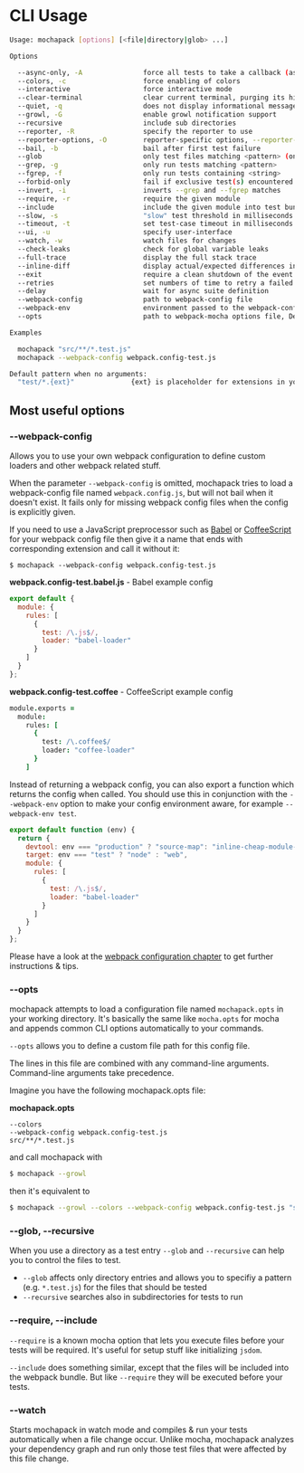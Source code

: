 # CLI Usage


```bash
Usage: mochapack [options] [<file|directory|glob> ...]

Options

  --async-only, -A               force all tests to take a callback (async) or return a promise
  --colors, -c                   force enabling of colors
  --interactive                  force interactive mode
  --clear-terminal               clear current terminal, purging its histroy
  --quiet, -q                    does not display informational messages
  --growl, -G                    enable growl notification support
  --recursive                    include sub directories
  --reporter, -R                 specify the reporter to use
  --reporter-options, -O         reporter-specific options, --reporter-options <k=v,k2=v2,...>
  --bail, -b                     bail after first test failure
  --glob                         only test files matching <pattern> (only valid for directory entry)
  --grep, -g                     only run tests matching <pattern>
  --fgrep, -f                    only run tests containing <string>
  --forbid-only                  fail if exclusive test(s) encountered
  --invert, -i                   inverts --grep and --fgrep matches
  --require, -r                  require the given module
  --include                      include the given module into test bundle
  --slow, -s                     "slow" test threshold in milliseconds
  --timeout, -t                  set test-case timeout in milliseconds
  --ui, -u                       specify user-interface
  --watch, -w                    watch files for changes
  --check-leaks                  check for global variable leaks
  --full-trace                   display the full stack trace
  --inline-diff                  display actual/expected differences inline within each string
  --exit                         require a clean shutdown of the event loop: mocha will not call process
  --retries                      set numbers of time to retry a failed test case
  --delay                        wait for async suite definition
  --webpack-config               path to webpack-config file
  --webpack-env                  environment passed to the webpack-config, when it is a function
  --opts                         path to webpack-mocha options file, Default cwd/mochapack.opts

Examples

  mochapack "src/**/*.test.js"
  mochapack --webpack-config webpack.config-test.js

Default pattern when no arguments:
  "test/*.{ext}"              {ext} is placeholder for extensions in your webpack config via 'resolve.extensions'. Fallbacks to '.js'

```


## Most useful options

### --webpack-config

Allows you to use your own webpack configuration to define custom loaders and other webpack related stuff.

When the parameter `--webpack-config` is omitted, mochapack tries to load a webpack-config file named `webpack.config.js`, but will not bail when it doesn't exist.
It fails only for missing webpack config files when the config is explicitly given.


If you need to use a JavaScript preprocessor such as [Babel](https://babeljs.io/) or [CoffeeScript](http://coffeescript.org/)
for your webpack config file then give it a name that ends with corresponding extension and call it without it:

`$ mochapack --webpack-config webpack.config-test.js`

**webpack.config-test.babel.js** - Babel example config
```javascript
export default {
  module: {
    rules: [
      {
        test: /\.js$/,
        loader: "babel-loader"
      }
    ]
  }
};
```

**webpack.config-test.coffee** - CoffeeScript example config
```coffeescript
module.exports =
  module:
    rules: [
      {
        test: /\.coffee$/
        loader: "coffee-loader"
      }
    ]
```

Instead of returning a webpack config, you can also export a function which returns the config when called. You should use this in conjunction with the `--webpack-env` option to make your config environment aware, for example `--webpack-env test`.

```javascript
export default function (env) {
  return {
    devtool: env === "production" ? "source-map": "inline-cheap-module-source-map",
    target: env === "test" ? "node" : "web",
    module: {
      rules: [
        {
          test: /\.js$/,
          loader: "babel-loader"
        }
      ]
    }
  }
};
```

Please have a look at the [webpack configuration chapter](./webpack-configuration.md) to get further instructions & tips.

### --opts

mochapack attempts to load a configuration file named `mochapack.opts` in your working directory. It's basically the same like `mocha.opts` for mocha and appends common CLI options automatically to your commands.

`--opts` allows you to define a custom file path for this config file.

The lines in this file are combined with any command-line arguments. Command-line arguments take precedence.

Imagine you have the following mochapack.opts file:

**mochapack.opts**
```
--colors
--webpack-config webpack.config-test.js
src/**/*.test.js
```

and call mochapack with
```bash
$ mochapack --growl
```

then it's equivalent to

```bash
$ mochapack --growl --colors --webpack-config webpack.config-test.js "src/**/*.test.js"
```

### --glob, --recursive

When you use a directory as a test entry `--glob` and `--recursive` can help you to control the files to test.

- `--glob` affects only directory entries and allows you to specifiy a pattern (e.g. `*.test.js`) for the files that should be tested
- `--recursive` searches also in subdirectories for tests to run


### --require, --include

`--require` is a known mocha option that lets you execute files before your tests will be required.
It's useful for setup stuff like initializing `jsdom`.

`--include` does something similar, except that the files will be included into the webpack bundle.
But like `--require` they will be executed before your tests.


### --watch

Starts mochapack in watch mode and compiles & run your tests automatically when a file change occur.
Unlike mocha, mochapack analyzes your dependency graph and run only those test files that were affected by this file change.

